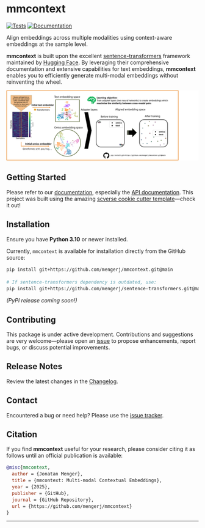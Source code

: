 # mmcontext

[![Tests][badge-tests]][tests]
[![Documentation][badge-docs]][documentation]

Align embeddings across multiple modalities using context-aware embeddings at the sample level.

**mmcontext** is built upon the excellent [sentence-transformers](https://www.sbert.net/) framework maintained by [Hugging Face](https://huggingface.co/). By leveraging their comprehensive documentation and extensive capabilities for text embeddings, **mmcontext** enables you to efficiently generate multi-modal embeddings without reinventing the wheel.

![Conceptual Diagram](/figs/concept.png)

## Getting Started

Please refer to our [documentation](https://mmcontext.readthedocs.io), especially the [API documentation](https://mmcontext.readthedocs.io/en/latest/api.html). This project was built using the amazing [scverse cookie cutter template](https://github.com/scverse/cookiecutter-scverse)—check it out!

## Installation

Ensure you have **Python 3.10** or newer installed.

Currently, `mmcontext` is available for installation directly from the GitHub source:

```bash
pip install git+https://github.com/mengerj/mmcontext.git@main

# If sentence-transformers dependency is outdated, use:
pip install git+https://github.com/mengerj/sentence-transformers.git@master
```

_(PyPI release coming soon!)_

## Contributing

This package is under active development. Contributions and suggestions are very welcome—please open an [issue](https://github.com/mengerj/mmcontext/issues) to propose enhancements, report bugs, or discuss potential improvements.

## Release Notes

Review the latest changes in the [Changelog](https://mmcontext.readthedocs.io/en/latest/changelog.html).

## Contact

Encountered a bug or need help? Please use the [issue tracker](https://github.com/mengerj/mmcontext/issues).

## Citation

If you find **mmcontext** useful for your research, please consider citing it as follows until an official publication is available:

```bibtex
@misc{mmcontext,
  author = {Jonatan Menger},
  title = {mmcontext: Multi-modal Contextual Embeddings},
  year = {2025},
  publisher = {GitHub},
  journal = {GitHub Repository},
  url = {https://github.com/mengerj/mmcontext}
}
```

---

[badge-tests]: https://img.shields.io/github/actions/workflow/status/mengerj/mmcontext/test.yaml?branch=main
[badge-docs]: https://img.shields.io/readthedocs/mmcontext
[tests]: https://github.com/mengerj/mmcontext/actions/workflows/test.yml
[documentation]: https://mmcontext.readthedocs.io
